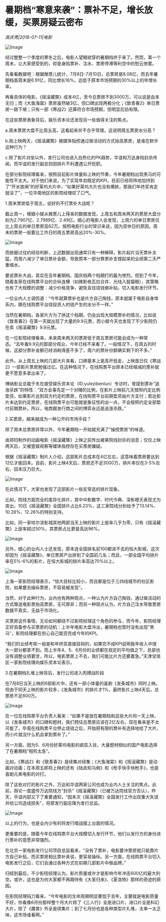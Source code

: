# 暑期档“寒意来袭”：票补不足，增长放缓，买票房疑云密布

*高庆秀|2016-07-11|电影*

![Image](http://static.ylzbl.com/uploads/ueditor/php/upload/image/20170809/1502252901449364.jpeg)

经过整整一个季度的寒冬之后，电影人望眼欲穿的暑期档终于来了。然而，第一个周末，让大家感受到的，却是身陷票补、注水、票房停滞等利空中的愁云惨雾。

先看看数据吧：根据微票儿统计，7月8日-7月10日，总票房是8.08亿，而去年暑期档首周末是6.91亿，同比增长16%，远低于原本市场预期的30%以上的年增长率。

再看具体的电影，《摇滚藏獒》成本4亿，至今总票房不到3000万，可以说是血本无归；而《大鱼海棠》票房虽然破3亿，但口碑出现两极分化；《致青春2》单日票房一路下坡；只有一部《寒战2》还算符合市场预期，但明显后劲有限。

在这些票房表象背后，娱乐资本论还发现另一些值得关注的焦点。

a.周末票房大盘不比周五高，这看起来并不合乎常理，这说明周五票房水分高？

b.刚上映两天，《摇滚藏獒》被媒体指控通过做活动的方式抬高票房，是谁在默许这种行为？

c.除了影片对垒以外，发行公司也进入白热化的PK趋势，华谊和万达身陷封杀传闻，而华谊的发行副总则因排片不利遭遇公开贬职。

在部分影院经理看来，按照目前影片体量和上映的节奏，今年暑期档出现黑马的可能性不太大。对于他们来说，为了实现年初既定的KPI，目前已经将阵地加持到了“开水放闸”的好莱坞大片中，“如果好莱坞大片也没有爆款，那我们年终奖肯定就没了”，一位华南地区的影院经理叹了口气。

1.周末票房低于周五，说好的不打票补大战呢？

截止周一，根据小娱从微票儿上得来的数据发现，上周五和周末两天的票房大盘分别为2.7907亿、2.7969亿、2.49亿。细心的电影人会发现，上周六的单日票房仅比上周五的单日票房高62万。按照电影行业的常识来说，因为双休日的原因，周末的票房一般要比工作日的周五票房高出20%-30%。

![Image](http://p3.pstatp.com/large/31f00004f3ea656af064)

而依据过往的经验判断，上述数据出现通常只有一种解释，影片起片当天票补太猛，而周六减少了单日票补金额，导致原本一部分靠票补支撑起来的业绩第二天严重缩水。

要说票补大战，其实在去年暑期档、国庆档两个档期打的最为惨烈。但到了今年，随着各家在线购票平台的合纵连横（如微影格瓦拉合并、光线入股猫眼），其策略也有了大规模的调整：减少价格竞争，避免盲目烧钱做补贴，切入电影发行环节。

一位业内人士调侃道：“今年就算票补也是片方自己掏钱，原本就属于电影自身体系内，跟在线购票平台烧投资人的钱产生的水分不一样。”

当然在暑期档，各家片方为了拼这个档期，仍会出现大规模票补的情况，比如说《致青春2》在第一天就出现了大量的9.9元票，而小娱今天也发现了不少影院仍在卖《摇滚藏獒》9.9元票。

在一位影院经理看来，未来周末两天的票房低于周五票房可能会成为一种常态。“去年看9.9元的那部分观众，今年已经不来看了。一般情况下，在周五的时候，这部分票补金额已经消耗得差不多了，周六的票补份额确实剩下的不多。”

此外，从上周五上映的几部大片来看，口碑基本上是高开低走，上映首日仅《寒战2》一部影片票房勉强过亿。在这种情况下，在线购票平台原本已经缩减的票补就更不愿意多拿出来了。

博纳影业总裁于冬在接受娱乐资本论（ID:yulezibenlun）专访时，曾提到票补“追涨杀跌”的特性：“双方会事先定一个对赌的比例，在影片上映前几天按照约定比例垫资，如果影片达到双方约定的票房，在线购票平台前期垫资由片方支付；若达影片未达到约定票房，在线购票平台可能就是象征性的出一点，不会按照约定全部垫付前期票补。所以，电商跟发行商之间的博弈永远是追涨杀跌。”

2.买票房，越来越成为一种公开的市场手段？

除了周末总票房异常以外，今年暑期档一开始就充满了“操控票房”的味道。

由郑钧制作的动画电影《摇滚藏獒》上映之前传出被某院线封杀的消息；仅仅上映两天后，又被壹娱观察等媒体指控存在买票房嫌疑。

根据《摇滚藏獒》制片人介绍，这部影片总成本在4亿左右，这意味着票房要达到12亿才能回本。目前，影片上映4天后，票房还不足3000万，排片率仅在3-5%左右，回本压力巨大。

![Image](http://p3.pstatp.com/large/31ff0005391bc1a2b8b2)

在此情况下，大家也发现了这部影片一些反常态的排片现象。

比如，院线方面完全的差异化排片，其中中影数字、时代今典、深影橙天表现尤为突出，10日《摇滚藏獒》全国排片占比6.23%，这三家院线分别给予了13.14%、10.28%、12.26%的特别支持。

比如，同一家哈尔滨影城其他两部当天上映的影片上座率几乎为零，只有《摇滚藏獒》上座率超过50%，其票房占比更是高达96%。

![Image](http://p3.pstatp.com/large/32090000cd96b2d07cc6)

另外，细心的业内人士还发现，原本连全国排名前100都进不去的恒大影城，这次却因为《摇滚藏獒》，单日票房产出排到了全国前几名；而且，一部全国平均排片率在5%-6%的影片，在恒大影城的排片率高达70%以上。

![Image](http://p1.pstatp.com/large/31f8000546062ef3889c)

上海一家影院经理表示，“恒大目标比较小，而且都是位于三四线城市的社区影院，如果要去操纵票房，不容易被发现”。

当然，对于此种行为，业内也有两种观点，一种认为片方自己掏钱，通过做活动的方式赠送电影票抬高票房，无可厚非；而另一种观点认为，片方自己注水导致票房数据不真实，无益于市场化。

买票房这件事情，无论如何都绕不过影院经理这个角色的参与，而今年，影院经理正好具备参与买票房的动机：上半年电影大盘冷淡，暑期档也暂时没有出现“黑马”，影院经理都在担心自己能否完成今年的KPI。

“我们的业绩考核一般是和年终奖直接挂钩的，如果完不成KPI说明我年收入中很大一部分都拿不到。而上半年4、5、6月份的业绩都在规定的平均值之下，总部也没有调整业绩要求，所以，电影票房上不去，我们可能比片方还要着急。”天津宝坻区一家影院经理向娱乐资本论表示。

3.在暑期档扎堆上映背后，发行公司进入肉搏战阶段

在7月8日当天上映的6部影片中，还有一部小体量的喜剧《发条城市》同时上映。但由于同天上映的影片较多，《发条城市》的排片才1%，最终影片上映4天后，总票房不足800万。

![Image](http://p1.pstatp.com/large/32090000cd97d138ca05)

在一位在线购票平台负责人看来：“如果不是放在暑期档和这些大片同一天上映，以《发条城市》的口碑和题材，我们预估总票房应该在2亿左右，现在看来是不太可能了。毕竟在线购票平台停止烧钱之后，开始把有限的票补有选择地给了大片，而小片就没什么机会拿到票补了。”

另一方面，因为5、6月份好莱坞电影的疯狂入驻，大量题材相似的国产电影选择了在暑期档“相煎太急”。

比如，《寒战2》和《致青春2》是续集对续集；《大鱼海棠》和《摇滚藏獒》是动画对动画；在本周五即将上映的还有《陆垚知马俐》和《枪手快手快枪手》，也是喜剧元素电影的对打。

除了这些对打的影片之外，万达和华谊两家公司也成为业内人士关注的焦点。此前，舆论一度盛传万达院线方“封杀”《摇滚藏獒》（已被万达院线官方否认）。昨天，华谊内部又下了重要通知，“因本次《摇滚藏獒》全国发行工作出现重大失误并给公司造成损失”，将原发行副总降为发行总监。

![Image](http://p1.pstatp.com/large/31ff0005391cbb520cab)

以上的行为，也是业内少有的将发行暗战摆上台面的情况。

更重要的是，随着今年在线购票平台大规模切入发行环节，他们以发行方的身份进行票补的意愿非常强烈。

在北京一家电影发行公司项目总监看来，“没有了票补，电影要冲票房就只能靠片方自己补贴，而买票房相比票补来说，更容易操纵。另一方面，在线购票平台切入电影发行之后，它们会通过各种方式在前期几部影片中做品牌。”

归结到最后，不少影院经理认为，影片质量或许才是影响今年冲击600亿的最大利空。或许，这也是为何大家都不再期待有《大圣归来》、《夏洛特》那样的奇迹的原因。

在影院经理钝刀看来，“今年电影的生命周期明显要低于去年，主要就是电影质量不好。你看像6月份那样整个月大片除了《三人行》全是进口片，进口片全是科幻大片，除了《魔兽》外全是续集片；到了七月份也是各种类型片扎堆，太单一太乏味，这市场谁看啊。”

